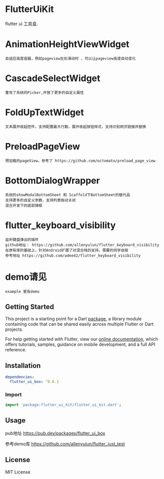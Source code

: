 # FlutterUiKit

flutter ui 工具盒.
    
# AnimationHeightViewWidget
    自适应高度容器，例如pageview左右滑动时 ，可以让pageview高度自动变化
    
# CascadeSelectWidget
    重写了系统的Picker,开放了更多的自定义属性
    
# FoldUpTextWidget 
    文本展开收起控件，支持配置最大行数，展开收起按钮样式，支持识别网页链接并替换

# PreloadPageView
    预加载的pageView，参考了 https://github.com/octomato/preload_page_view

# BottomDialogWrapper
    系统的showModalBottomSheet 和 Scaffold下BottomSheet的替代品
    支持更多的自定义参数，支持列表拖动关闭
    混合开发下的底部弹框

# flutter_keyboard_visibility
    监听键盘弹出的插件
    github地址： https://github.com/allenyulun/flutter_keyboard_visibility
    在原有库的基础上，针对Android扩展了对混合栈的支持，需要的同学自取
    参考地址 https://github.com/adee42/flutter_keyboard_visibility

# demo请见 
    example 里有demo
    
## Getting Started

This project is a starting point for a Dart
[package](https://flutter.dev/developing-packages/),
a library module containing code that can be shared easily across
multiple Flutter or Dart projects.

For help getting started with Flutter, view our 
[online documentation](https://flutter.dev/docs), which offers tutorials, 
samples, guidance on mobile development, and a full API reference.

## Installation
```yaml
dependencies:
  flutter_ui_box: ^0.0.1
```

### Import

```dart
import 'package:flutter_ui_kit/flutter_ui_kit.dart';
```

## Usage
pub地址
https://pub.dev/packages/flutter_ui_box

参考demo库
https://github.com/allenyulun/flutter_just_test 

## License

MIT License
